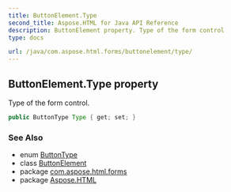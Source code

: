 ```yaml
---
title: ButtonElement.Type
second_title: Aspose.HTML for Java API Reference
description: ButtonElement property. Type of the form control
type: docs

url: /java/com.aspose.html.forms/buttonelement/type/
---
```

## ButtonElement.Type property

Type of the form control.

```java
public ButtonType Type { get; set; }
```

### See Also

* enum [ButtonType](../../buttontype/)
* class [ButtonElement](../)
* package [com.aspose.html.forms](../../../com.aspose.html.forms/)
* package [Aspose.HTML](../../../)
